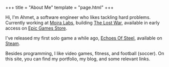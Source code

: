 +++
title = "About Me"
template = "page.html"
+++

Hi, I'm Ahmet, a software engineer who likes tackling hard problems. Currently working at [Moira Labs](https://www.moiralabs.net/), building [The Lost War](http://thelostwar.net/), available in early access on [Epic Games Store](https://store.epicgames.com/en-US/p/the-lost-war-ea53eb).

I've released my first solo game a while ago, [Echoes Of Steel](https://ahmetilten.com/portfolio/echoes-of-steel/), available on [Steam](https://store.steampowered.com/app/2580010/Echoes_Of_Steel/).

Besides programming, I like video games, fitness, and football (soccer). On this site, you can find my portfolio, my blog, and some relevant links.

